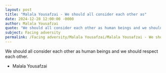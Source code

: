 ```yaml
---
layout: post
title: "Malala Yousafzai - We should all consider each other as"
date: 2024-12-28 12:00:00 -0000
author: Malala Yousafzai
quote: "We should all consider each other as human beings and we should respect each other."
subject: Facing adversity
permalink: /Facing adversity/Malala Yousafzai/Malala Yousafzai - We should all consider each other as
---
```


We should all consider each other as human beings and we should respect each other.

- Malala Yousafzai
